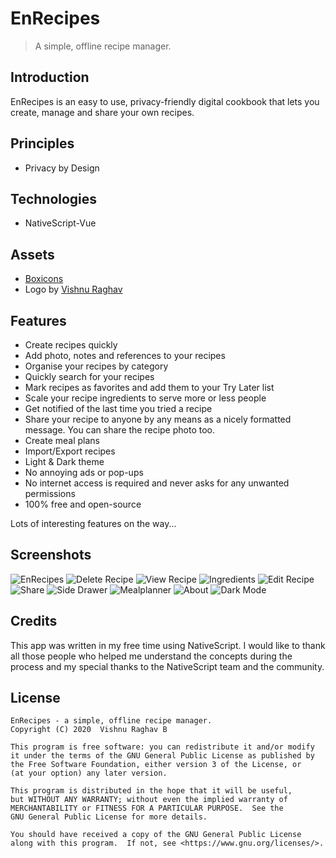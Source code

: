 # EnRecipes

> A simple, offline recipe manager.

## Introduction

EnRecipes is an easy to use, privacy-friendly digital cookbook that lets you create, manage and share your own recipes.

## Principles

- Privacy by Design

## Technologies

- NativeScript-Vue

## Assets

- [Boxicons](https://boxicons.com/)
- Logo by [Vishnu Raghav](https://www.vishnuraghav.com/)

## Features

- Create recipes quickly
- Add photo, notes and references to your recipes
- Organise your recipes by category
- Quickly search for your recipes
- Mark recipes as favorites and add them to your Try Later list
- Scale your recipe ingredients to serve more or less people
- Get notified of the last time you tried a recipe
- Share your recipe to anyone by any means as a nicely formatted message. You can share the recipe photo too.
- Create meal plans
- Import/Export recipes
- Light & Dark theme
- No annoying ads or pop-ups
- No internet access is required and never asks for any unwanted permissions
- 100% free and open-source

Lots of interesting features on the way...

## Screenshots

![EnRecipes](fastlane/metadata/android/en-US/images/phoneScreenshots/1.png)
![Delete Recipe](fastlane/metadata/android/en-US/images/phoneScreenshots/2.png)
![View Recipe](fastlane/metadata/android/en-US/images/phoneScreenshots/3.png)
![Ingredients](fastlane/metadata/android/en-US/images/phoneScreenshots/4.png)
![Edit Recipe](fastlane/metadata/android/en-US/images/phoneScreenshots/5.png)
![Share](fastlane/metadata/android/en-US/images/phoneScreenshots/6.png)
![Side Drawer](fastlane/metadata/android/en-US/images/phoneScreenshots/7.png)
![Mealplanner](fastlane/metadata/android/en-US/images/phoneScreenshots/8.png)
![About](fastlane/metadata/android/en-US/images/phoneScreenshots/9.png)
![Dark Mode](fastlane/metadata/android/en-US/images/phoneScreenshots/10.png)

## Credits

This app was written in my free time using NativeScript. I would like to thank all those people who helped me understand the concepts during the process and my special thanks to the NativeScript team and the community.

## License

```
EnRecipes - a simple, offline recipe manager.
Copyright (C) 2020  Vishnu Raghav B

This program is free software: you can redistribute it and/or modify
it under the terms of the GNU General Public License as published by
the Free Software Foundation, either version 3 of the License, or
(at your option) any later version.

This program is distributed in the hope that it will be useful,
but WITHOUT ANY WARRANTY; without even the implied warranty of
MERCHANTABILITY or FITNESS FOR A PARTICULAR PURPOSE.  See the
GNU General Public License for more details.

You should have received a copy of the GNU General Public License
along with this program.  If not, see <https://www.gnu.org/licenses/>.
```
